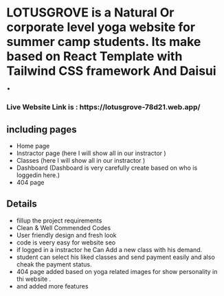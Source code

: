 # LOTUSGROVE is a Natural Or corporate level yoga website for summer camp students. Its make based on React Template with Tailwind CSS framework And Daisui .

<h3>Live Website Link is : https://lotusgrove-78d21.web.app/

## including pages

- Home page
- Instractor page (here I will show all in our instractor )
- Classes (here I will show all in our instractor )
- Dashboard (Dashboard is very carefully create based on who is loggedin here.)
- 404 page

## Details

- fillup the project requirements
- Clean & Well Commended Codes
- User friendly design and fresh look
- code is veery easy for website seo
- if logged in a instractor he Can Add a new class with his demand.
- student can select his liked classes and send payment easily and also cheak the payment status.
- 404 page added based on yoga related images for show personality in thi website .
- and added more features
